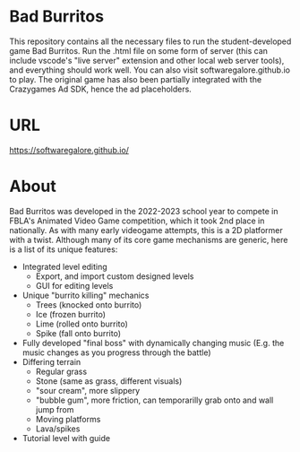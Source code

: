 # Bad Burritos

This repository contains all the necessary files to run the student-developed game Bad Burritos. Run the .html file on some form of server (this can include vscode's "live server" extension and other local web server tools), and everything should work well. You can also visit softwaregalore.github.io to play. The original game has also been partially integrated with the Crazygames Ad SDK, hence the ad placeholders.

# URL
https://softwaregalore.github.io/

# About

Bad Burritos was developed in the 2022-2023 school year to compete in FBLA's Animated Video Game competition, which it took 2nd place in nationally. As with many early videogame attempts, this is a 2D platformer with a twist. Although many of its core game mechanisms are generic, here is a list of its unique features:
- Integrated level editing
  - Export, and import custom designed levels
  - GUI for editing levels
- Unique "burrito killing" mechanics
  - Trees (knocked onto burrito)
  - Ice (frozen burrito)
  - Lime (rolled onto burrito)
  - Spike (fall onto burrito)
- Fully developed "final boss" with dynamically changing music (E.g. the music changes as you progress through the battle)
- Differing terrain
  - Regular grass
  - Stone (same as grass, different visuals)
  - "sour cream", more slippery
  - "bubble gum", more friction, can temporarilly grab onto and wall jump from
  - Moving platforms
  - Lava/spikes
- Tutorial level with guide
